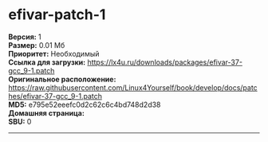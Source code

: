 # efivar-patch-1


**Версия:** 1<br />
**Размер:** 0.01 Мб<br />
**Приоритет:** Необходимый<br />
**Ссылка для загрузки:** https://lx4u.ru/downloads/packages/efivar-37-gcc_9-1.patch<br />
**Оригинальное расположение:** https://raw.githubusercontent.com/Linux4Yourself/book/develop/docs/patches/efivar-37-gcc_9-1.patch<br/>
**MD5:** e795e52eeefc0d2c62c6c4bd748d2d38<br />
**Домашняя страница:** 
<br />**SBU:** 0

***
